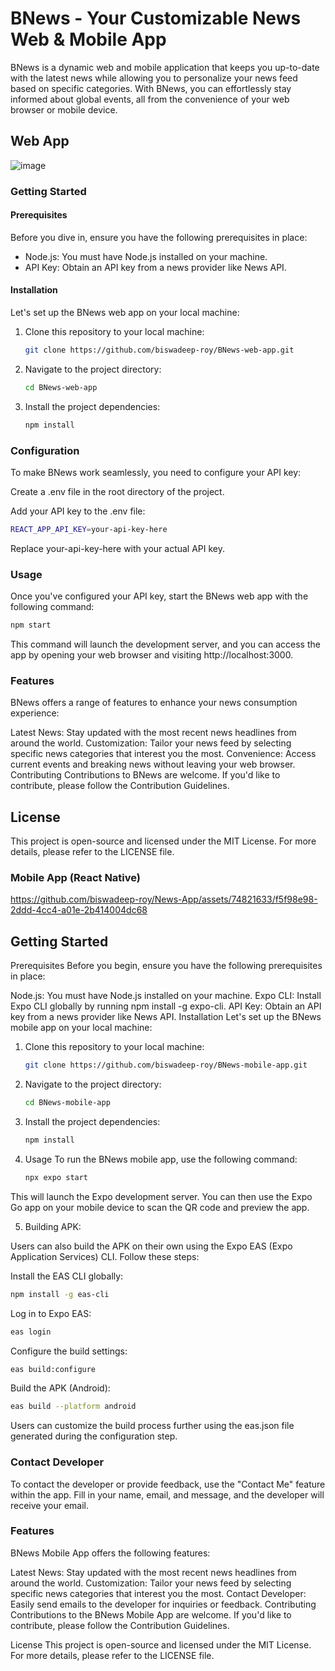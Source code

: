 # BNews - Your Customizable News Web & Mobile App

BNews is a dynamic web and mobile application that keeps you up-to-date with the latest news while allowing you to personalize your news feed based on specific categories. With BNews, you can effortlessly stay informed about global events, all from the convenience of your web browser or mobile device.

## Web App
![image](https://github.com/biswadeep-roy/News-App/assets/74821633/c2d579c7-c6d8-4f2b-b104-8267846719f2)


### Getting Started

#### Prerequisites

Before you dive in, ensure you have the following prerequisites in place:

- Node.js: You must have Node.js installed on your machine.
- API Key: Obtain an API key from a news provider like News API.

#### Installation

Let's set up the BNews web app on your local machine:

1. Clone this repository to your local machine:

   ```bash
   git clone https://github.com/biswadeep-roy/BNews-web-app.git
   ```
2. Navigate to the project directory:
   ``` bash
   cd BNews-web-app

    ```

3. Install the project dependencies:
   ``` bash
   npm install
   ```
### Configuration
To make BNews work seamlessly, you need to configure your API key:

Create a .env file in the root directory of the project.

Add your API key to the .env file:

 ``` bash
REACT_APP_API_KEY=your-api-key-here
```

Replace your-api-key-here with your actual API key.

### Usage
Once you've configured your API key, start the BNews web app with the following command:

``` bash
npm start
```

This command will launch the development server, and you can access the app by opening your web browser and visiting http://localhost:3000.

### Features
BNews offers a range of features to enhance your news consumption experience:

Latest News: Stay updated with the most recent news headlines from around the world.
Customization: Tailor your news feed by selecting specific news categories that interest you the most.
Convenience: Access current events and breaking news without leaving your web browser.
Contributing
Contributions to BNews are welcome. If you'd like to contribute, please follow the Contribution Guidelines.

## License
This project is open-source and licensed under the MIT License. For more details, please refer to the LICENSE file.

### Mobile App (React Native)



https://github.com/biswadeep-roy/News-App/assets/74821633/f5f98e98-2ddd-4cc4-a01e-2b414004dc68



## Getting Started
Prerequisites
Before you begin, ensure you have the following prerequisites in place:

Node.js: You must have Node.js installed on your machine.
Expo CLI: Install Expo CLI globally by running npm install -g expo-cli.
API Key: Obtain an API key from a news provider like News API.
Installation
Let's set up the BNews mobile app on your local machine:

1. Clone this repository to your local machine:

   ``` bash
   git clone https://github.com/biswadeep-roy/BNews-mobile-app.git

   ```
2. Navigate to the project directory:
   ``` bash
   cd BNews-mobile-app
   ```
3. Install the project dependencies:
   ``` bash
   npm install
   ```
4. Usage
To run the BNews mobile app, use the following command:
   ``` bash
   npx expo start
   ```

This will launch the Expo development server. You can then use the Expo Go app on your mobile device to scan the QR code and preview the app.

5. Building APK:

Users can also build the APK on their own using the Expo EAS (Expo Application Services) CLI. Follow these steps:

Install the EAS CLI globally:
``` bash
npm install -g eas-cli
```

Log in to Expo EAS:
``` bash
eas login
```

Configure the build settings:
``` bash
eas build:configure
```

Build the APK (Android):
``` bash
eas build --platform android
```

Users can customize the build process further using the eas.json file generated during the configuration step.


### Contact Developer
To contact the developer or provide feedback, use the "Contact Me" feature within the app. Fill in your name, email, and message, and the developer will receive your email.

### Features
BNews Mobile App offers the following features:

Latest News: Stay updated with the most recent news headlines from around the world.
Customization: Tailor your news feed by selecting specific news categories that interest you the most.
Contact Developer: Easily send emails to the developer for inquiries or feedback.
Contributing
Contributions to the BNews Mobile App are welcome. If you'd like to contribute, please follow the Contribution Guidelines.

License
This project is open-source and licensed under the MIT License. For more details, please refer to the LICENSE file.

